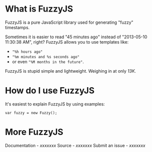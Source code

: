What is FuzzyJS
=======

FuzzyJS is a pure JavaScript library used for generating "fuzzy" timestamps.

Sometimes it is easier to read "45 minutes ago" instead of "2013-05-10 11:30:38 AM", right?
FuzzyJS allows you to use templates like:

  - `"%h hours ago"`
  - `"%m minutes and %s seconds ago"`
  - or even `"%M months in the future"`.

FuzzyJS is stupid simple and lightweight. Weighing in at only *13K*.


How do I use FuzzyJS
========

It's easiest to explain FuzzyJS by using examples:


    var fuzzy = new Fuzzy();


More FuzzyJS
=======
Documentation - *xxxxxxx*
Source - *xxxxxxx*
Submit an issue - *xxxxxxx*

